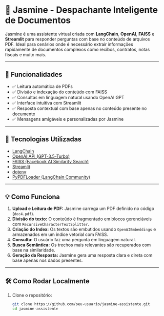# 📄 Jasmine - Despachante Inteligente de Documentos

Jasmine é uma assistente virtual criada com **LangChain**, **OpenAI**, **FAISS** e **Streamlit** para responder perguntas com base no conteúdo de arquivos PDF. Ideal para cenários onde é necessário extrair informações rapidamente de documentos complexos como recibos, contratos, notas fiscais e muito mais.

---

## 🚀 Funcionalidades

- ✅ Leitura automática de PDFs
- ✅ Divisão e indexação do conteúdo com FAISS
- ✅ Consultas em linguagem natural usando OpenAI GPT
- ✅ Interface intuitiva com Streamlit
- ✅ Resposta contextual com base apenas no conteúdo presente no documento
- ✅ Mensagens amigáveis e personalizadas por Jasmine

---

## 🧠 Tecnologias Utilizadas

- [LangChain](https://www.langchain.com/)
- [OpenAI API (GPT-3.5-Turbo)](https://platform.openai.com/)
- [FAISS (Facebook AI Similarity Search)](https://github.com/facebookresearch/faiss)
- [Streamlit](https://streamlit.io/)
- [dotenv](https://pypi.org/project/python-dotenv/)
- [PyPDFLoader (LangChain Community)](https://python.langchain.com/docs/integrations/document_loaders/pypdf)

---

## 💡 Como Funciona

1. **Upload e Leitura de PDF:** Jasmine carrega um PDF definido no código (`doc4.pdf`).
2. **Divisão do texto:** O conteúdo é fragmentado em blocos gerenciáveis com `RecursiveCharacterTextSplitter`.
3. **Criação do Index:** Os textos são embutidos usando `OpenAIEmbeddings` e armazenados em um índice vetorial com FAISS.
4. **Consulta:** O usuário faz uma pergunta em linguagem natural.
5. **Busca Semântica:** Os trechos mais relevantes são recuperados com base na similaridade.
6. **Geração da Resposta:** Jasmine gera uma resposta clara e direta com base apenas nos dados presentes.

---

## 🛠️ Como Rodar Localmente

1. Clone o repositório:
   ```bash
   git clone https://github.com/seu-usuario/jasmine-assistente.git
   cd jasmine-assistente
   ```
